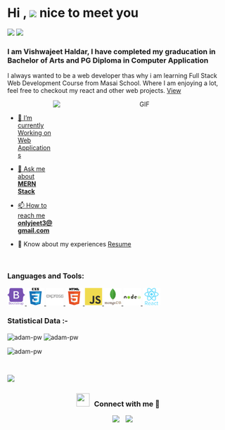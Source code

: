 

<h1 align="left">Hi , <img src="https://media.giphy.com/media/hvRJCLFzcasrR4ia7z/giphy.gif" width="35" > nice to meet you </h1>
<img src="https://visitor-badge.laobi.icu/badge?page_id=vishwajeethaldar.repoName" />
<img src="https://img.shields.io/github/followers/vishwajeethaldar.svg?style=social&label=Follow"/> 
<h3> I am Vishwajeet Haldar, I have completed my graducation in Bachelor of Arts and PG Diploma in Computer Application </h3>
<p>
	
I always wanted to be a web developer thas why i am learning Full Stack Web Development Course from Masai School. Where I am enjoying a lot, feel free to checkout my react and other web projects. <a href="http://vishwajeethaldar.github.io" target="_blank" > View</a> 
</P>


<a target="_blank" align="center">
  <img align="right" top="500" height="300" width="400" alt="GIF" src="https://media.giphy.com/media/SWoSkN6DxTszqIKEqv/giphy.gif">
</a>
<br/>

<p align="center">
  <a href="https://github.com/DenverCoder1/readme-typing-svg">
</p>


<!--
- 🔭 I’m currently working in <a href="https://phoenix.tech/griffyn/" target="blank">Griffyn Robotech Private Limited</a>
-->
- 🌱 I’m currently Working on Web Applications
<!--
- 🤝 I’m available for freelancing.

- 🌱 I’m currently learning Swift && SwiftUI <a href="https://github.com/100rabhcsmc/100DaysOfSwift" target="blank">100DaysOfSwift</a>

- 📝 I regularly write articles on [https://dev.to/100rabhcsmc](https://dev.to/100rabhcsmc)
-->
- 💬 Ask me about **MERN Stack**

- 📫 How to reach me **onlyjeet3@gmail.com**

- 📄 Know about my experiences <a href="https://github.com/100rabhcsmc/Me.io/blob/master/01SaurabhChavanReactNativeResume.pdf" target="blank">Resume</a>
<br/>


<h3 align="left">Languages and Tools:</h3>
<p align="left">
      <a href="https://getbootstrap.com" target="_blank" rel="noreferrer"> 
        <img src="https://raw.githubusercontent.com/devicons/devicon/master/icons/bootstrap/bootstrap-plain-wordmark.svg" alt="bootstrap" width="40" height="40"/> 
      </a>
      <a href="https://www.w3schools.com/css/" target="_blank" rel="noreferrer"> 
        <img src="https://raw.githubusercontent.com/devicons/devicon/master/icons/css3/css3-original-wordmark.svg" alt="css3" width="40" height="40"/> 
      </a> 
      <a href="https://expressjs.com" target="_blank" rel="noreferrer"> 
        <img src="https://raw.githubusercontent.com/devicons/devicon/master/icons/express/express-original-wordmark.svg" alt="express" width="40" height="40"/> 
      </a> 
       <a href="https://www.w3.org/html/" target="_blank" rel="noreferrer">
        <img src="https://raw.githubusercontent.com/devicons/devicon/master/icons/html5/html5-original-wordmark.svg" alt="html5" width="40" height="40"/> 
      </a> 
      <a href="https://developer.mozilla.org/en-US/docs/Web/JavaScript" target="_blank" rel="noreferrer"> 
        <img src="https://raw.githubusercontent.com/devicons/devicon/master/icons/javascript/javascript-original.svg" alt="javascript" width="40" height="40"/> 
      </a> 
      <a href="https://www.mongodb.com/" target="_blank" rel="noreferrer"> 
      <img src="https://raw.githubusercontent.com/devicons/devicon/master/icons/mongodb/mongodb-original-wordmark.svg" alt="mongodb" width="40" height="40"/> 
      </a> 
      <a href="https://nodejs.org" target="_blank" rel="noreferrer"> 
      <img src="https://raw.githubusercontent.com/devicons/devicon/master/icons/nodejs/nodejs-original-wordmark.svg" alt="nodejs" width="40" height="40"/> 
      </a> 
      <a href="https://reactjs.org/" target="_blank" rel="noreferrer"> 
      <img src="https://raw.githubusercontent.com/devicons/devicon/master/icons/react/react-original-wordmark.svg" alt="react" width="40" height="40"/> 
      </a> 
  </p>



<h3>Statistical Data :-</h3>
<p>
	<img align="center" src="https://github-readme-stats.vercel.app/api?username=vishwajeethaldar&show_icons=true&locale=en&bg_color=0d1117&text_color=ffffff&repo=convoychat"
    alt="adam-pw" />
<img align="center" src="https://github-readme-streak-stats.herokuapp.com/?user=vishwajeethaldar&theme=dark&background=0d1117&date_format=M%20j%5B%2C%20Y%5D" alt="adam-pw" />
</p>
<p><img align="center"
    src="https://github-readme-stats.vercel.app/api/top-langs?username=vishwajeethaldar&show_icons=true&locale=en&bg_color=0d1117&text_color=ffffff&layout=compact"
    alt="adam-pw" 
    bg_color=#808080  />

</p>
      
<p align="left"> <a href="https://twitter.com/" target="blank"><img
      src="https://img.shields.io/twitter/follow/?logo=twitter&style=for-the-badge" alt="" /></a> </p>

<img src="https://activity-graph.herokuapp.com/graph?username=vishwajeethaldar&theme=tokyonight" />

<h3 align="center" > <img src="https://media.giphy.com/media/iY8CRBdQXODJSCERIr/giphy.gif" width="30" height="30" style="margin-right: 10px;">Connect with me 🤝 </h3>

<p align="center">

 <div align="center"  class="icons-social" style="margin-left: 10px;">
        <a style="margin-left: 10px;"  target="_blank" href="https://www.linkedin.com/in/vishwajeethaldar/">
			<img src="https://img.icons8.com/doodle/40/000000/linkedin--v2.png"></a>
        <a style="margin-left: 10px;" target="_blank" href="https://github.com/vishwajeethaldar">
		<img src="https://img.icons8.com/doodle/40/000000/github--v1.png"></a>
   <!-- 
		<a style="margin-left: 10px;" target="_blank" href="https://stackoverflow.com/users/12053852/saurabh-chavan?tab=profile">
				<img src="https://img.icons8.com/external-tal-revivo-color-tal-revivo/40/000000/external-stack-overflow-is-a-question-and-answer-site-for-professional-logo-color-tal-revivo.png"></a>
     
	   <a style="margin-left: 10px;" target="_blank" href="https://dev.to/100rabhcsmc">
					<img src="https://img.icons8.com/external-sketchy-juicy-fish/0.6x/external-blog-online-services-sketchy-sketchy-juicy-fish.png"></a>
        <a style="margin-left: 10px;" target="_blank" href="https://instagram.com/100rabhch">
			<img src="https://img.icons8.com/doodle/40/000000/instagram-new--v2.png"></a>
		<a style="margin-left: 10px;" target="_blank" href="https://twitter.com/100rabhcsmc">
			<img src="https://img.icons8.com/doodle/1x/twitter-squared--v2.png" ></a>
		<a style="margin-left: 10px;" target="_blank" href="https://www.youtube.com/channel/UC-ZdNkKNHC6KguDqNFKO2Nw?view_as=subscriber">
				<img src="https://img.icons8.com/doodle/1x/youtube--v2.png" ></a>
       -->
		<a style="margin-left: 5px;" target="_blank" href="https://github.com/vishwajeethaldar/vishwajeethaldar/raw/main/Vishwajeet-Haldar-Resume.pdf">
					<img src="https://img.icons8.com/plasticine/0.5x/resume.png" ></a>
      </div>

</p>



